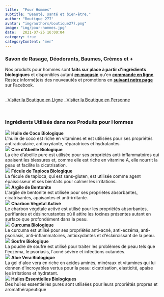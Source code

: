 ```yaml
---
title:  "Pour Hommes"
subtitle: "Beauté, santé et bien-être."
author: "Boutique 277"
avatar: "img/authors/boutique277.png"
image: "img/pour-hommes.jpg"
date:   2021-07-25 10:00:04
category: true
categoryContent: "men"
---
```


### Savon de Rasage, Déodorants, Baumes, Crèmes et +
Nos produits pour hommes sont <strong>faits sur place à partir d'ingrédients biologiques</strong> et disponibles autant <strong><a href="/boutique.html#directions"><i class="fa fa-home fa-1x"></i> <u>en magasin</u></a></strong> qu'en <strong><a href="http://enligne.boutique277.com"><i class="fa fa-shopping-cart fa-1x"></i> <u>commande en ligne</u></a></strong>. Restez informé(e)s des nouveautés et promotions en <strong><a href="https://www.facebook.com/boutique277" target="_blank"><i class="fa fa-facebook-square fa-1x"></i> <u>suivant notre page</u></a></strong> sur Facebook.
<br /><br />
<p class="primary-button">
    <a href="http://enligne.boutique277.com" target="_blank"><i class="fa fa-shopping-cart fa-1x"></i>&nbsp;&nbsp;Visiter la Boutique en Ligne</a>
    <a href="/boutique.html#direction" target="_blank"><i class="fa fa-home fa-1x"></i>&nbsp;&nbsp;Visiter la Boutique en Personne</a>
</p>
<br />

### Ingrédients Utilisés dans nos Produits pour Hommes
<img class="post-image" src="/img/ingredients/cocooil.jpg">
<strong>Huile de Coco Biologique</strong><br />
L'huile de coco est riche en vitamines et est utilisées pour ses propriétés antiradicalaire, antioxydante, réparatrices et hydratantes.
<div class="post-image-clear"></div>

<img class="post-image" src="/img/ingredients/beeswax.jpg">
<strong>Cire d'Abeille Biologique</strong><br />
La cire d'abeille pure est utilisée pour ses propriétés anti-inflammatoires qui apaisent les blessures et, comme elle est riche en vitamine A, elle nourrit la peau et facilite la cicatrisation.
<div class="post-image-clear"></div>

<img class="post-image" src="/img/ingredients/tapiocastarch.jpg">
<strong>Fécule de Tapioca Biologique</strong><br />
La fécule de tapioca, qui est sans-gluten, est utilisée comme agent épaississeur et ses bienfaits pour calmer les irritations.
<div class="post-image-clear"></div>

<img class="post-image" src="/img/ingredients/bentoniteclay.jpg">
<strong>Argile de Bentonite</strong><br />
L'argile de bentonite est utilisée pour ses propriétes absorbantes, cicatrisantes, apaisantes et anti-irritante.
<div class="post-image-clear"></div>

<img class="post-image" src="/img/ingredients/activatedcharcoal.jpg">
<strong>Charbon Végétal Activé</strong><br />
Le charbon végétale acitvé est utilisé pour les propriétés absorbantes, purifiantes et désincrustantes où il attire les toxines présentes autant en surface que profondément dans la peau.
<div class="post-image-clear"></div>

<img class="post-image" src="/img/ingredients/turmeric.jpg">
<strong>Curcuma Biologique</strong><br />
Le curcuma est utilisé pour ses propriétés anti-acné, anti-eczéma, anti-psoriasis, anti-inflammatoires, antioxydantes et d'éclaircissant de la peau.
<div class="post-image-clear"></div>

<img class="post-image" src="/img/ingredients/sulfurpowder.jpg">
<strong>Soufre Biologique</strong><br />
La poudre de soufre est utilisé pour traiter les problèmes de peau tels que l'eczéma, le psoriasis, l'acné sévère et infections cutanées.
<div class="post-image-clear"></div>

<img class="post-image" src="/img/ingredients/aloevera.jpg">
<strong>Aloe Vera Biologique</strong><br />
La gel d'aloe vera en riche en acides aminés, minéraux et vitamines qui lui donnen d'incroyables vertus pour la peau: cicatrisation, elasticité, apaise les irritations et hydratant.
<div class="post-image-clear"></div>

<img class="post-image" src="/img/ingredients/essentialoils.jpg">
<strong>Huiles Essentielles Biologiques</strong><br />
Des huiles essentielles pures sont utilisées pour leurs propriétés propres et aromathérapeutique
<div class="post-image-clear"></div>
